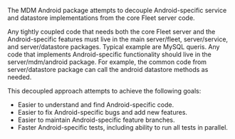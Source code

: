 The MDM Android package attempts to decouple Android-specific service and datastore implementations from the core Fleet server code.

Any tightly coupled code that needs both the core Fleet server and the Android-specific features must live in the main server/fleet,
server/service, and server/datastore packages. Typical example are MySQL queris. Any code that implements Android-specific functionality
should live in the server/mdm/android package. For example, the common code from server/datastore package can call the android datastore
methods as needed.

This decoupled approach attempts to achieve the following goals:
- Easier to understand and find Android-specific code.
- Easier to fix Android-specific bugs and add new features.
- Easier to maintain Android-specific feature branches.
- Faster Android-specific tests, including ability to run all tests in parallel.
